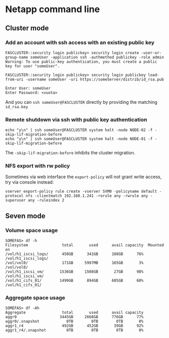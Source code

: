# Netapp command line


## Cluster mode

### Add an account with ssh access with an existing public key

```
FASCLUSTER::security login publickey> security login create -user-or-group-name someUser -application ssh -authmethod publickey -role admin
Warning: To use public-key authentication, you must create a public key for user "someUser".

FASCLUSTER::security login publickey> security login publickey load-from-uri -username someUser -uri https://someServer/distrib/id_rsa.pub

Enter User: someUser
Enter Password: <vuota>
```
And you can `ssh someUser@FASCLUSTER` directly by providing the matching `id_rsa.key`

### Remote shutdown via ssh with public key authentication
```
echo "y\n" | ssh someUser@FASCLUSTER system halt -node NODE-02 -f -skip-lif-migration-before
echo "y\n" | ssh someUser@FASCLUSTER system halt -node NODE-01 -f -skip-lif-migration-before
```

The `-skip-lif-migration-before` inhibits the cluster migration.

### NFS export with rw policy

Sometimes via web interface the `export-policy` will not grant write access, try via console instead:
```
vserver export-policy rule create -vserver SVM0 -policyname default -protocol nfs -clientmatch 192.168.1.241 -rorule any -rwrule any -superuser any -ruleindex 2
```

## Seven mode

### Volume space usage

```
SOMEFAS> df -h
Filesystem               total       used      avail capacity  Mounted on
/vol/h1_iscsi_logs/      450GB      341GB      108GB      76%  /vol/h1_iscsi_logs/
/vol/vol0/               171GB     5997MB      165GB       3%  /vol/vol0/
/vol/h1_iscsi_vm/       1536GB     1508GB       27GB      98%  /vol/h1_iscsi_vm/
/vol/h1_cifs_01/        1499GB      894GB      605GB      60%  /vol/h1_cifs_01/
```

### Aggregate space usage
```
SOMEFAS> df -Ah
Aggregate                total       used      avail capacity
aggr0                   3445GB     2668GB      776GB      77%
aggr0/.snapshot            0TB        0TB        0TB       0%
aggr1_r4                 492GB      452GB       39GB      92%
aggr1_r4/.snapshot         0TB        0TB        0TB       0%
```

